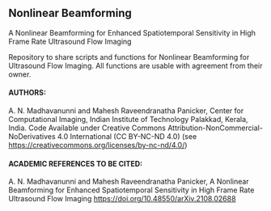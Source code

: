 ## Nonlinear Beamforming
A Nonlinear Beamforming for Enhanced Spatiotemporal Sensitivity in High Frame Rate Ultrasound Flow Imaging

Repository to share scripts and functions for Nonlinear Beamforming for Ultrasound Flow Imaging. All functions are usable with agreement from their owner. 

#### AUTHORS: 
A. N. Madhavanunni and Mahesh Raveendranatha Panicker, Center for Computational Imaging, Indian Institute of Technology Palakkad, Kerala, India.
Code Available under Creative Commons Attribution-NonCommercial-NoDerivatives 4.0 International (CC BY-NC-ND 4.0) (see https://creativecommons.org/licenses/by-nc-nd/4.0/)

#### ACADEMIC REFERENCES TO BE CITED:
A. N. Madhavanunni and Mahesh Raveendranatha Panicker, A Nonlinear Beamforming for Enhanced Spatiotemporal Sensitivity in High Frame Rate Ultrasound Flow Imaging https://doi.org/10.48550/arXiv.2108.02688
